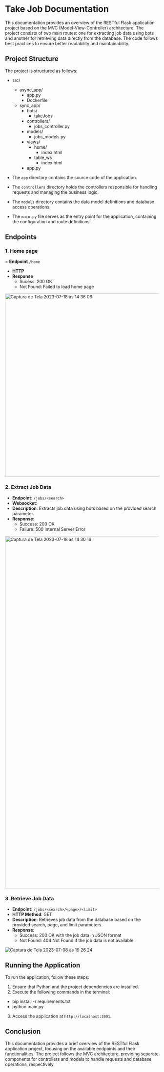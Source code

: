# Take Job Documentation

This documentation provides an overview of the RESTful Flask application project based on the MVC (Model-View-Controller) architecture. The project consists of two main routes: one for extracting job data using bots and another for retrieving data directly from the database. The code follows best practices to ensure better readability and maintainability.

## Project Structure

The project is structured as follows:

- src/
    - async_app/
        - app.py
        - Dockerfile
    - sync_app/
        - bots/
            - takeJobs
        - controllers/
            - jobs_controller.py
        - models/
            - jobs_models.py
        - views/
            - home/
                - index.html
            - table_ws
                - index.html 
        - app.py
    

- The `app` directory contains the source code of the application.
- The `controllers` directory holds the controllers responsible for handling requests and managing the business logic.
- The `models` directory contains the data model definitions and database access operations.
- The `main.py` file serves as the entry point for the application, containing the configuration and route definitions.

## Endpoints

### 1. Home page
= **Endpoint** `/home`
- **HTTP**
- **Response**
  - Sucess: 200 OK
  - Not Found: Failed to load home page
   
<img width="598" alt="Captura de Tela 2023-07-18 às 14 36 06" src="https://github.com/felipmateus/takeJobs/assets/76415936/e727bd22-3143-454a-b847-dfc02be19588">




### 2. Extract Job Data

- **Endpoint**: `/jobs/<search>`
- **Websocket**:
- **Description**: Extracts job data using bots based on the provided search parameter.
- **Response**: 
  - Success: 200 OK
  - Failure: 500 Internal Server Error

<img width="1149" alt="Captura de Tela 2023-07-18 às 14 30 16" src="https://github.com/felipmateus/takeJobs/assets/76415936/bb8b4aef-9459-4099-8c94-1a634d850849">




### 3. Retrieve Job Data

- **Endpoint**: `/jobs/<search>/<page>/<limit>`
- **HTTP Method**: GET
- **Description**: Retrieves job data from the database based on the provided search, page, and limit parameters.
- **Response**: 
  - Success: 200 OK with the job data in JSON format
  - Not Found: 404 Not Found if the job data is not available

![Captura de Tela 2023-07-08 às 19 26 24](https://github.com/felipmateus/takeJobs/assets/76415936/1ba4ecf9-f75c-447d-8a0e-7cc0d6499581)





## Running the Application

To run the application, follow these steps:

1. Ensure that Python and the project dependencies are installed.
2. Execute the following commands in the terminal:

- pip install -r requirements.txt
- python main.py

3. Access the application at `http://localhost:3001`.

## Conclusion

This documentation provides a brief overview of the RESTful Flask application project, focusing on the available endpoints and their functionalities. The project follows the MVC architecture, providing separate components for controllers and models to handle requests and database operations, respectively.

